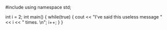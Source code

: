#include <iostream>
using namespace std;

int i = 2;
int main() {
   while(true) {
      cout << "I've said this useless message " << i << " times. \n";
      i++;
   }
}
